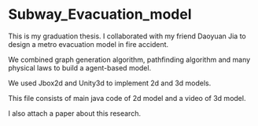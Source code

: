 # Subway_Evacuation_model

This is my graduation thesis. I collaborated with my friend Daoyuan Jia to design a metro evacuation model in fire accident.

We combined graph generation algorithm, pathfinding algorithm and many physical laws to build a agent-based model. 

We used Jbox2d and Unity3d to implement 2d and 3d models.

This file consists of main java code of 2d model and a video of 3d model.

I also attach a paper about this research.
